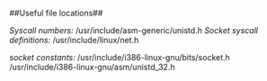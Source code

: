 ##Useful file locations##

*Syscall numbers:* /usr/include/asm-generic/unistd.h
*Socket syscall definitions:* /usr/include/linux/net.h


*socket constants:*
/usr/include/i386-linux-gnu/bits/socket.h
/usr/include/i386-linux-gnu/asm/unistd_32.h


